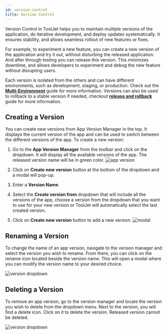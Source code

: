 ```yaml
---
id: version-control
title: Version Control
---
```


Version Control in ToolJet helps you to maintain multiple versions of the application, do iterative development, and deploy updates systematically. It ensures stability, and allows seamless rollout of new features or fixes.

For example, to experiment a new feature, you can create a new version of the application and try it out, without disturbing the released application. And after through testing you can release this version. This minimizes downtime, and allows developers to experiment and debug the new feature without disrupting users.

Each version is isolated from the others and can have different environments, such as development, staging, or production. Check out the **[Multi-Environment](/docs/development-lifecycle/environment/self-hosted/multi-environment)** guide for more information. Versions can also be used to rollback to a stable version if needed, checkout **[release and rollback](/docs/development-lifecycle/release/release-rollback)** guide for more information.

## Creating a Version

You can create new versions from App Version Manager in the top. It displays the current version of the app and can be used to switch between the different versions of the app. To create a new version:

1. Go to the **App Version Manager** from the toolbar and click on the dropdown. It will display all the available versions of the app. The released version name will be in green color.
    <img className="screenshot-full" src="/img/development-lifecycle/release/version-control/version-menu.png" alt="app version"/>

2. Click on **Create new version** button at the bottom of the dropdown and a modal will pop-up. 

3. Enter a **Version Name**.

4. Select the **Create version from** dropdown that will include all the versions of the app, choose a version from the dropdown that you want to use for your new version or ToolJet will automatically select the last created version.

5. Click on **Create new version** button to add a new version.
    <img className="screenshot-full img-s" src="/img/development-lifecycle/release/version-control/newpopup.png" alt="modal"/>

## Renaming a Version

To change the name of an app version, navigate to the version manager and select the version you wish to rename. From there, you can click on the rename icon located beside the version name. This will open a modal where you can modify the version name to your desired choice.

<img className="screenshot-full img-l" src="/img/development-lifecycle/release/version-control/edit.png" alt="version dropdown" />

## Deleting a Version

To remove an app version, go to the version manager and locate the version you wish to delete from the dropdown menu. Next to the version, you will find a delete icon. Click on it to delete the version. Released version cannot be deleted.

<img className="screenshot-full img-l" src="/img/development-lifecycle/release/version-control/delete.png" alt="version dropdown" />
